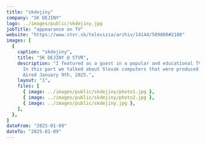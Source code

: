 ```yaml
---
title: "skdejiny"
company: "SK DEJINY"
logo: ../images/public/skdejiny.jpg
jobTitle: "appearance on TV"
website: "https://www.stvr.sk/televizia/archiv/14144/509800#2100"
images: [
  {
    caption: "skdejiny",
    title: "SK DEJINY @ STVR",
    description: "I featured as a guest in a popular and educational TV programme \"SK DEJINY\" about discovering the turning points of our history on Slovak state television.<br />
      In this part we talked about Slovak computers that were produced in the 80s.<br />
      Aired January 9th, 2025.",
    layout: "1",
    files: [
      { image: ../images/public/skdejiny/photo1.jpg },
      { image: ../images/public/skdejiny/photo2.jpg },
      { image: ../images/public/skdejiny.jpg },
    ],
  },
]
dateFrom: "2025-01-09"
dateTo: "2025-01-09"
---
```

